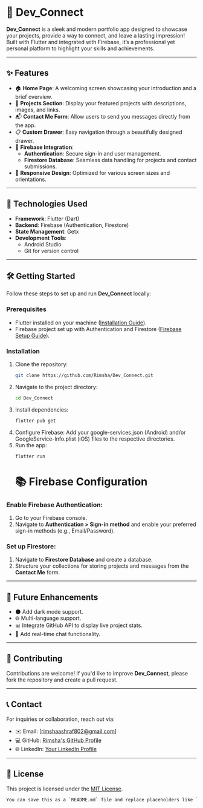 # 🌟 Dev_Connect

**Dev_Connect** is a sleek and modern portfolio app designed to showcase your projects, provide a way to connect, and leave a lasting impression! Built with Flutter and integrated with Firebase, it’s a professional yet personal platform to highlight your skills and achievements.

---

## ✨ Features

- 🏠 **Home Page**: A welcoming screen showcasing your introduction and a brief overview.
- 📂 **Projects Section**: Display your featured projects with descriptions, images, and links.
- 📬 **Contact Me Form**: Allow users to send you messages directly from the app.
- 📋 **Custom Drawer**: Easy navigation through a beautifully designed drawer.
- 🔐 **Firebase Integration**:
  - **Authentication**: Secure sign-in and user management.
  - **Firestore Database**: Seamless data handling for projects and contact submissions.
- 📱 **Responsive Design**: Optimized for various screen sizes and orientations.

---

## 🚀 Technologies Used

- **Framework**: Flutter (Dart)
- **Backend**: Firebase (Authentication, Firestore)
- **State Management**: Getx
- **Development Tools**: 
  - Android Studio
  - Git for version control

---

## 🛠️ Getting Started

Follow these steps to set up and run **Dev_Connect** locally:

### Prerequisites
- Flutter installed on your machine ([Installation Guide](https://docs.flutter.dev/get-started/install)).
- Firebase project set up with Authentication and Firestore ([Firebase Setup Guide](https://firebase.google.com/docs/flutter/setup)).

### Installation

1. Clone the repository:
   ```bash
   git clone https://github.com/Rimsha/Dev_Connect.git
   ```
2. Navigate to the project directory:
   ```bash
   cd Dev_Connect
   ```
3. Install dependencies:
   ```bash
   flutter pub get
   ```
4. Configure Firebase:
   Add your google-services.json (Android) and/or GoogleService-Info.plist (iOS) files to the respective directories.
5. Run the app:
   ```bash
   flutter run
   ```
   # 📚 Firebase Configuration

### Enable Firebase Authentication:
1. Go to your Firebase console.
2. Navigate to **Authentication > Sign-in method** and enable your preferred sign-in methods (e.g., Email/Password).

### Set up Firestore:
1. Navigate to **Firestore Database** and create a database.
2. Structure your collections for storing projects and messages from the **Contact Me** form.

---

## 🌟 Future Enhancements

- 🌑 Add dark mode support.
- 🌐 Multi-language support.
- 📊 Integrate GitHub API to display live project stats.
- 💬 Add real-time chat functionality.

---

## 🤝 Contributing

Contributions are welcome! If you'd like to improve **Dev_Connect**, please fork the repository and create a pull request.

---

## 📞 Contact

For inquiries or collaboration, reach out via:

- ✉️ Email: [rimshaashraf802@gmail.com]
- 💻 GitHub: [Rimsha's GitHub Profile](https://github.com/Rimsha8954)
- 🌐 LinkedIn: [Your LinkedIn Profile](https://www.linkedin.com/in/rimshaashrafcoding/)

---

## 📜 License

This project is licensed under the [MIT License](LICENSE).

```bash
You can save this as a `README.md` file and replace placeholders like `[your email]` and `[Your LinkedIn Profile]` with your actual details. Let me know if you need any further help! 😊
```


